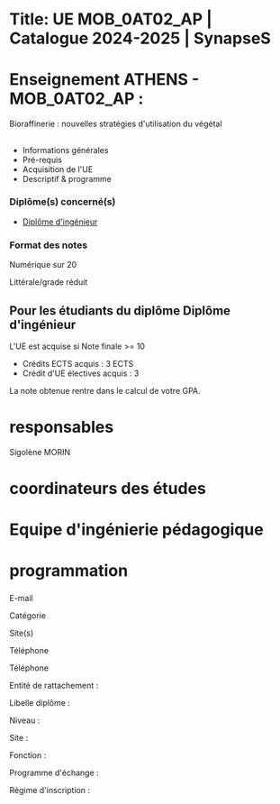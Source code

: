 # Title: UE MOB_0AT02_AP | Catalogue 2024-2025 | SynapseS

#  [ ](/catalogue/2024-2025) Enseignement ATHENS \- MOB_0AT02_AP :
Bioraffinerie : nouvelles stratégies d'utilisation du végétal

##

  * Informations générales
  * Pré-requis
  * Acquisition de l'UE
  * Descriptif & programme

### Diplôme(s) concerné(s)

  * [Diplôme d'ingénieur](/catalogue/2024-2025/diplome/4/ING-diplome-d-ingenieur)

### Format des notes

Numérique sur 20

Littérale/grade réduit

## Pour les étudiants du diplôme Diplôme d'ingénieur

L'UE est acquise si Note finale >= 10

  * Crédits ECTS acquis : 3 ECTS
  * Crédit d'UE électives acquis : 3

La note obtenue rentre dans le calcul de votre GPA.

# responsables

Sigolène MORIN

# coordinateurs des études

# Equipe d'ingénierie pédagogique

# programmation

###

E-mail

Catégorie

Site(s)

Téléphone

Téléphone

Entité de rattachement :

Libelle diplôme :

Niveau :

Site :

Fonction :

Programme d'échange :

Régime d'inscription :

